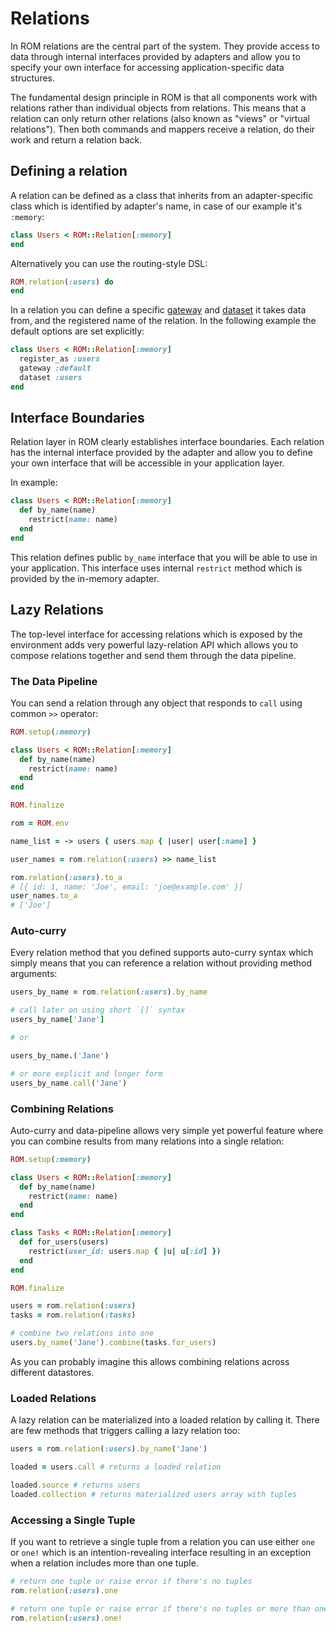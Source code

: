 # Relations

In ROM relations are the central part of the system. They provide access to data
through internal interfaces provided by adapters and allow you to specify your
own interface for accessing application-specific data structures.

The fundamental design principle in ROM is that all components work with relations
rather than individual objects from relations. This means that a relation can only
return other relations (also known as "views" or "virtual relations"). Then both
commands and mappers receive a relation, do their work and return a relation back.

## Defining a relation

A relation can be defined as a class that inherits from an adapter-specific class
which is identified by adapter's name, in case of our example it's `:memory`:

``` ruby
class Users < ROM::Relation[:memory]
end
```

Alternatively you can use the routing-style DSL:

```ruby
ROM.relation(:users) do
end
```

In a relation you can define a specific [gateway](/introduction/glossary/#gateway) and [dataset](/introduction/glossary/#dataset) it takes data from, and the registered name of the relation. In the following example the default options are set explicitly:

```ruby
class Users < ROM::Relation[:memory]
  register_as :users
  gateway :default
  dataset :users
end
```

## Interface Boundaries

Relation layer in ROM clearly establishes interface boundaries. Each relation has
the internal interface provided by the adapter and allow you to define your own
interface that will be accessible in your application layer.

In example:

``` ruby
class Users < ROM::Relation[:memory]
  def by_name(name)
    restrict(name: name)
  end
end
```

This relation defines public `by_name` interface that you will be able to use in
your application. This interface uses internal `restrict` method which is provided
by the in-memory adapter.

## Lazy Relations

The top-level interface for accessing relations which is exposed by the environment
adds very powerful lazy-relation API which allows you to compose relations together
and send them through the data pipeline.

### The Data Pipeline

You can send a relation through any object that responds to `call` using common
`>>` operator:

``` ruby
ROM.setup(:memory)

class Users < ROM::Relation[:memory]
  def by_name(name)
    restrict(name: name)
  end
end

ROM.finalize

rom = ROM.env

name_list = -> users { users.map { |user| user[:name] }

user_names = rom.relation(:users) >> name_list

rom.relation(:users).to_a
# [{ id: 1, name: 'Joe', email: 'joe@example.com' }]
user_names.to_a
# ['Joe']
```

### Auto-curry

Every relation method that you defined supports auto-curry syntax which simply
means that you can reference a relation without providing method arguments:

``` ruby
users_by_name = rom.relation(:users).by_name

# call later on using short `[]` syntax
users_by_name['Jane']

# or

users_by_name.('Jane')

# or more explicit and longer form
users_by_name.call('Jane')
```

### Combining Relations

Auto-curry and data-pipeline allows very simple yet powerful feature where you
can combine results from many relations into a single relation:

``` ruby
ROM.setup(:memory)

class Users < ROM::Relation[:memory]
  def by_name(name)
    restrict(name: name)
  end
end

class Tasks < ROM::Relation[:memory]
  def for_users(users)
    restrict(user_id: users.map { |u| u[:id] })
  end
end

ROM.finalize

users = rom.relation(:users)
tasks = rom.relation(:tasks)

# combine two relations into one
users.by_name('Jane').combine(tasks.for_users)
```

As you can probably imagine this allows combining relations across different
datastores.

### Loaded Relations

A lazy relation can be materialized into a loaded relation by calling it. There
are few methods that triggers calling a lazy relation too:

``` ruby
users = rom.relation(:users).by_name('Jane')

loaded = users.call # returns a loaded relation

loaded.source # returns users
loaded.collection # returns materialized users array with tuples
```

### Accessing a Single Tuple

If you want to retrieve a single tuple from a relation you can use either `one`
or `one!` which is an intention-revealing interface resulting in an exception
when a relation includes more than one tuple.

``` ruby
# return one tuple or raise error if there's no tuples
rom.relation(:users).one

# return one tuple or raise error if there's no tuples or more than one
rom.relation(:users).one!
```
